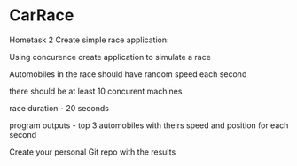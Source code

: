 # CarRace
Hometask 2
Create simple race application:

Using concurence create application to simulate a race

Automobiles in the race should have random speed each second

there should be at least 10 concurent machines

race duration - 20 seconds

program outputs -  top 3 automobiles with theirs speed and position for each second

Create your personal Git repo with the results
